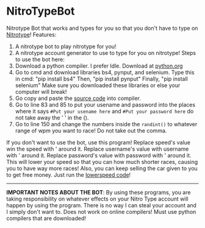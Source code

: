 # NitroTypeBot
Nitrotype Bot that works and types for you so that you don't have to type on [Nitrotype](https://www.nitrotype.com)!
Features:
1. A nitrotype bot to play nitrotype for you!
2. A nitrotype account generator to use to type for you on nitrotype!
Steps to use the bot here:
1. Download a python compiler. I prefer Idle. Download at [python.org](https://www.python.org/downloads)
2. Go to cmd and download libraries bs4, pynput, and selenium.
Type this in cmd: "pip install bs4"
Then, "pip install pynput" 
Finally, "pip install selenium" 
Make sure you downloaded these libraries or else your computer will break!
3. Go copy and paste the [source code](https://github.com/reallyverytrash/NitroTypeBot/blob/master/bot.py) into compiler.
4. Go to line 83 and 85 to put your usename and password into the places where it says
```#Put your usename here```
and 
```#Put your password here```
do not take away the ' ' in the ().
5. Go to line 150 and change the numbers inside the ```randint()``` to whatever range of wpm you want to race! Do not take out the comma. 

If you don't want to use the bot, use this program! Replace speed's value win the speed with ' around it. Replace username's value with username with ' around it. Replace password's value with password with ' around it. This will lower your speed so that you can how much shorter races, causing you to have way more races! Also, you can keep selling the car given to you to get free money.
Just run the [lowerspeed code](https://github.com/reallyverytrash/NitroTypeBot/blob/master/lowerspeed.py)!

-------------------------------------------------------------------------------------------------
**IMPORTANT NOTES ABOUT THE BOT**:
By using these programs, you are taking responsibility on whatever effects on your Nitro Type account will happen by using the program. 
There is no way I can steal your account and I simply don't want to. 
Does not work on online compilers! Must use python compilers that are downloaded!

